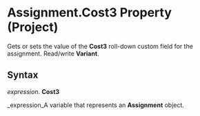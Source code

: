 
# Assignment.Cost3 Property (Project)

Gets or sets the value of the  **Cost3** roll-down custom field for the assignment. Read/write **Variant**.


## Syntax

 _expression_. **Cost3**

 _expression_A variable that represents an  **Assignment** object.


